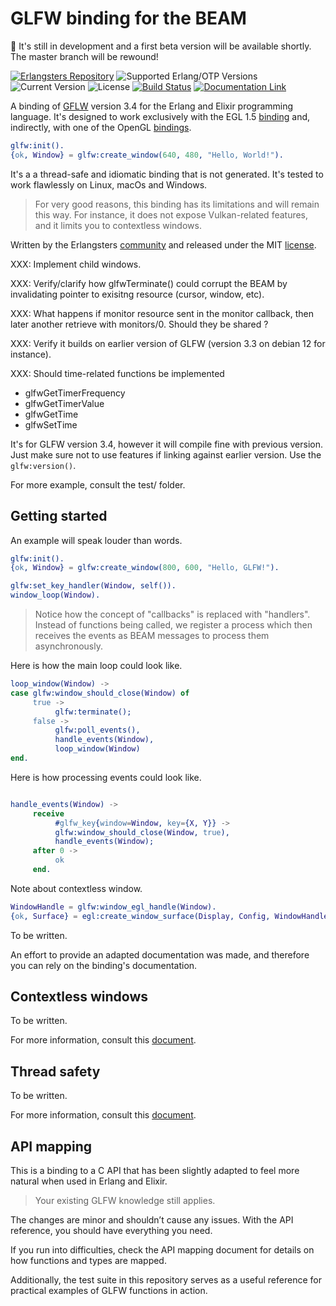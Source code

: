 # GLFW binding for the BEAM

:construction: It's still in development and a first beta version will be
available shortly. The master branch will be rewound!

[![Erlangsters Repository](https://img.shields.io/badge/erlangsters-glfw-%23a90432)](https://github.com/erlangsters/glfw)
![Supported Erlang/OTP Versions](https://img.shields.io/badge/erlang%2Fotp-28-%23a90432)
![Current Version](https://img.shields.io/badge/version-0.1.0-%23354052)
![License](https://img.shields.io/github/license/erlangsters/glfw)
[![Build Status](https://img.shields.io/github/actions/workflow/status/erlangsters/glfw/workflow.yml)](https://github.com/erlangsters/glfw/actions/workflows/workflow.yml)
[![Documentation Link](https://img.shields.io/badge/documentation-available-yellow)](http://erlangsters.github.io/glfw/)

A binding of [GFLW](https://www.glfw.org/) version 3.4 for the Erlang and
Elixir programming language. It's designed to work exclusively with the EGL 1.5
[binding](https://github.com/erlangsters/egl-1.5) and, indirectly, with one of
the OpenGL [bindings](https://github.com/orgs/erlangsters/repositories?type=all&q=opengl-).

```erlang
glfw:init().
{ok, Window} = glfw:create_window(640, 480, "Hello, World!").
```

It's a a thread-safe and idiomatic binding that is not generated. It's tested
to work flawlessly on Linux, macOs and Windows.

> For very good reasons, this binding has its limitations and will remain this
> way. For instance, it does not expose Vulkan-related features, and it limits
> you to contextless windows.

Written by the Erlangsters [community](https://about.erlangsters.org/) and
released under the MIT [license](/https://opensource.org/license/mit).

XXX: Implement child windows.

XXX: Verify/clarify  how glfwTerminate() could corrupt the BEAM by invalidating
     pointer to exisitng resource (cursor, window, etc).

XXX: What happens if monitor resource sent in the monitor callback, then later
     another retrieve with monitors/0. Should they be shared ?

XXX: Verify it builds on earlier version of GLFW (version 3.3 on debian 12 for instance).

XXX: Should time-related functions be implemented

- glfwGetTimerFrequency
- glfwGetTimerValue
- glfwGetTime
- glfwSetTime

It's for GLFW version 3.4, however it will compile fine with previous version.
Just make sure not to  use features if linking against earlier version. Use the
`glfw:version()`.


For more example, consult the test/ folder.


## Getting started

An example will speak louder than words.

```erlang
glfw:init().
{ok, Window} = glfw:create_window(800, 600, "Hello, GLFW!").

glfw:set_key_handler(Window, self()).
window_loop(Window).
```

> Notice how the concept of "callbacks" is replaced with "handlers". Instead of
> functions being called, we register a process which then receives the events
> as BEAM messages to process them asynchronously.

Here is how the main loop could look like.

```erlang
loop_window(Window) ->
case glfw:window_should_close(Window) of
     true ->
          glfw:terminate();
     false ->
          glfw:poll_events(),
          handle_events(Window),
          loop_window(Window)
end.
```

Here is how processing events could look like.


```erlang

handle_events(Window) ->
     receive
          #glfw_key{window=Window, key={X, Y}} ->
          glfw:window_should_close(Window, true),
          handle_events(Window);
     after 0 ->
          ok
     end.
```

Note about contextless window.

```erlang
WindowHandle = glfw:window_egl_handle(Window).
{ok, Surface} = egl:create_window_surface(Display, Config, WindowHandle, []).
```

To be written.

An effort to provide an adapted documentation was made, and therefore you can
rely on the binding's documentation.

## Contextless windows

To be written.

For more information, consult this [document](/docs/contextless-windows.md).

## Thread safety

To be written.

For more information, consult this [document](/docs/thread-safety.md).

## API mapping

This is a binding to a C API that has been slightly adapted to feel more
natural when used in Erlang and Elixir.

> Your existing GLFW knowledge still applies.

The changes are minor and shouldn’t cause any issues. With the API reference,
you should have everything you need.

If you run into difficulties, check the API mapping document for details on how
functions and types are mapped.

Additionally, the test suite in this repository serves as a useful reference
for practical examples of GLFW functions in action.
